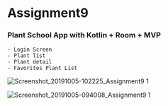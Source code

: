 # Assignment9

### Plant School App with Kotlin + Room + MVP

```Functionalities 
- Login Screen
- Plant list
- Plant detail
- Favorites Plant List
```

![Screenshot_20191005-102225_Assignment9 1](https://user-images.githubusercontent.com/20620501/66249553-288ed400-e75b-11e9-8f92-771722a612b3.jpg)

![Screenshot_20191005-094008_Assignment9 1](https://user-images.githubusercontent.com/20620501/66249556-380e1d00-e75b-11e9-920b-e3660f304929.jpg)
